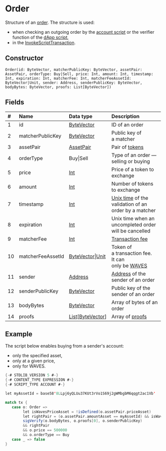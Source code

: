 # Order

Structure of an [order](/en/blockchain/binary-format/order-binary-format). The structure is used:
* when checking an outgoing order by the [account script](/en/ride/script/script-types/account-script) or the verifier function of the [dApp script](/en/ride/script/script-types/dapp-script),
* in the [InvokeScriptTransaction](/en/ride/structures/transaction-structures/invoke-script-transaction).

## Constructor

``` ride
Order(id: ByteVector, matcherPublicKey: ByteVector, assetPair: AssetPair, orderType: Buy|Sell, price: Int, amount: Int, timestamp: Int, expiration: Int, matcherFee: Int, matcherFeeAssetId: ByteVector|Unit, sender: Address, senderPublicKey: ByteVector, bodyBytes: ByteVector, proofs: List[ByteVector])
```

## Fields

|   #   | Name | Data type | Description |
| :--- | :--- | :--- | :--- |
| 1 | id | [ByteVector](/en/ride/data-types/byte-vector) | ID of an order |
| 2 | matcherPublicKey | [ByteVector](/en/ride/data-types/byte-vector) | Public key of a matcher |
| 3 | assetPair | [AssetPair](/en/ride/structures/common-structures/asset-pair) | Pair of [tokens](/en/blockchain/token/) |
| 4 | orderType | Buy&#124;Sell | Type of an order — selling or buying |
| 5 | price | [Int](/en/ride/data-types/int) | Price of a token to exchange |
| 6 | amount | [Int](/en/ride/data-types/int) | Number of tokens to exchange |
| 7 | timestamp | [Int](/en/ride/data-types/int) | [Unix time](https://en.wikipedia.org/wiki/Unix_time) of the validation of an order by a matcher  |
| 8 | expiration | [Int](/en/ride/data-types/int) | Unix time when an uncompleted order will be cancelled |
| 9 | matcherFee | [Int](/en/ride/data-types/int) | [Transaction fee](/en/blockchain/transaction/transaction-fee) |
| 10 | matcherFeeAssetId | [ByteVector](/en/ride/data-types/byte-vector)&#124;[Unit](/en/ride/data-types/unit) | Token of a transaction fee.<br>It can only be [WAVES](/en/blockchain/token/waves) |
| 11 | sender | [Address](/en/ride/structures/common-structures/address) | [Address](/en/blockchain/account/address) of the sender of an order |
| 12 | senderPublicKey | [ByteVector](/en/ride/data-types/byte-vector) | Public key of the sender of an order |
| 13 | bodyBytes | [ByteVector](/en/ride/data-types/byte-vector) | Array of bytes of an order |
| 14 | proofs | [List](/en/ride/data-types/list)[[ByteVector](/en/ride/data-types/byte-vector)] | Array of [proofs](/en/blockchain/transaction/transaction-proof) |

## Example

The script below enables buying from a sender's account:

- only the specified asset,
- only at a given price,
- only for WAVES.

```scala
{-# STDLIB_VERSION 5 #-}
{-# CONTENT_TYPE EXPRESSION #-}
{-# SCRIPT_TYPE ACCOUNT #-}

let myAssetId = base58'8LLpj6yQLUu37KUt3rVo1S69j2gWMbgbM6qqgt2ac1Vb'

match tx {
   case o: Order =>
        let isWavesPriceAsset = !isDefined(o.assetPair.priceAsset)
        let rightPair = (o.assetPair.amountAsset == myAssetId) && isWavesPriceAsset
        sigVerify(o.bodyBytes, o.proofs[0], o.senderPublicKey)
        && rightPair
        && o.price == 500000
        && o.orderType == Buy
   case _ => false
}
```
